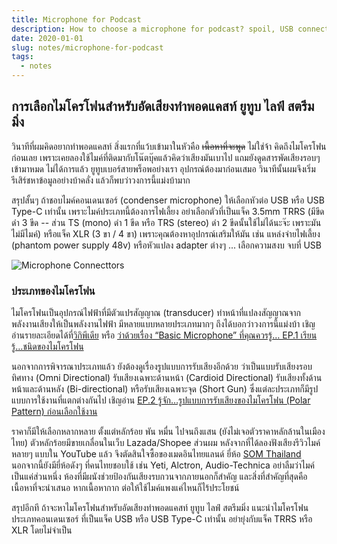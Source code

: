 ```yaml
---
title: Microphone for Podcast
description: How to choose a microphone for podcast? spoil, USB connector only.
date: 2020-01-01
slug: notes/microphone-for-podcast
tags:
  - notes
---
```


## การเลือกไมโครโฟนสำหรับอัดเสียงทำพอดแคสท์ ยูทูบ ไลฟ์ สตรีมมิ่ง

วินาทีที่ผมคิดอยากทำพอดแคสท์ สิ่งแรกที่แว้บเข้ามาในหัวคือ ~~เนื้อหาที่จะพูด~~ ไม่ใช่จ้า คิดถึงไมโครโฟนก่อนเลย เพราะเคยลองใช้ไมค์ที่ติดมากับโน๊ตบุ๊คแล้วคิดว่าเสียงมันเบาไป แถมยังดูดสารพัดเสียงรอบๆ เข้ามาหมด ไม่ได้การแล้ว ยูทูบเบอร์สายพร็อพอย่างเรา อุปกรณ์ต้องมาก่อนเสมอ วินาทีนั้นผมจึงเริ่มรีเสิร์ชหาข้อมูลอย่างบ้าคลั่ง แล้วก็พบว่าวงการนี้แม่งบ้ามาก

สรุปสั้นๆ ถ้าชอบไมค์คอนเดนเซอร์ (condenser microphone) ให้เลือกหัวต่อ USB หรือ USB Type-C เท่านั้น เพราะไมค์ประเภทนี้ต้องการไฟเลี้ยง อย่าเลือกตัวที่เป็นแจ็ค 3.5mm TRRS (มีขีดดำ 3 ขีด -- ส่วน TS (mono) ดำ 1 ขีด หรือ TRS (stereo) ดำ 2 ขีดนั้นใช้ไม่ได้นะจ๊ะ เพราะมันไม่มีไมค์) หรือแจ็ค XLR (3 ขา / 4 ขา) เพราะคุณต้องหาอุปกรณ์เสริมให้มัน เช่น แหล่งจ่ายไฟเลี้ยง (phantom power supply 48v) หรือหัวแปลง adapter ต่างๆ ... เลือกความสงบ จบที่ USB

<div class="center"><img src="https://lh3.googleusercontent.com/AmYAATzLwelx0GeCY5FRfMSqS83-Ggt11IKIoL_sPCHSZ3gsuWkisY78D7X_-cpBybzHF-v2KeXVL5G2uGtR9aOYZKR7opCkGUlbtg60TB4Kb2GTFufNa99K91hJPXo87m543lypQSEC8S7mgH7bT9qaPril51CGUBkbuyW9AjI5W3BHVmqOlHkS8Zy17amqqF-I5Jdgd7jUH140JnX3qdIkmWXiKOxeLfAqlVOzIdw90MBuyuhN2z5ClQ1YfCF9y5kDRfAni3g_PHHnK4W1Q4GCja4eRKkmNQoNrWKTRObc0eAvEdiNV71eJuk-_NSPHv43Lh4OXRgcHatPrD66Bi1XCVVLkRcZnloQYPydNRHRKTnvAMhZbAWjIDJ5ZimkU4wHbQNNTZDevwzWj1OPfrWoo3rlRGa_Zys5oWHLp062TfnRBgo0f_SXrp0m52UQHOnafW9Qxe_tPx1GyNgGkWoCoPfEhNNhdOfum48xo4_fnsOeA1JV6BuhxIYcCIKzA_iohV6HS8bkUpOUWkYMiaTUcpVL3mRDLfWEmx6N6OSJGu2bcBc-bDm2EjMhsKcfJlpsbXWbaE1EV0LUvS4Qu4a0rluhsWfYvRw85nA8EvD8AteodcfLX5s8O-FJvwXcaxvia4tIAg4TpdDTBij4S6P2x-_UgS_I9rTWUYkxtO0Ru1F8-yn9ZBSDKygZQXYlKWqOC33Zjidnay6Sg0WVOniodhLFDLZNiHxgkaMuDYvunMhSgR72U6o=w940-h234-no" alt="Microphone Connecttors" /></div>

### ประเภทของไมโครโฟน

ไมโครโฟนเป็นอุปกรณ์ไฟฟ้าที่มีตัวแปรสัญญาณ (transducer) ทำหน้าที่แปลงสัญญาณจากพลังงานเสียงให้เป็นพลังงานไฟฟ้า มีหลายแบบหลายประเภทมากๆ ถึงได้บอกว่าวงการนี้แม่งบ้า เชิญอ่านรายละเอียดได้ที่[วิกิพีเดีย](https://en.wikipedia.org/wiki/Microphone) หรือ [ว่าด้วยเรื่อง “Basic Microphone” ที่คุณควรรู้… EP.1 เรียนรู้…ชนิดของไมโครโฟน](https://www.sounddd.shop/basic-microphone-ep-1/)

นอกจากการพิจารณาประเภทแล้ว ยังต้องดูเรื่องรูปแบบการรับเสียงอีกด้วย ว่าเป็นแบบรับเสียงรอบทิศทาง (Omni Directional) รับเสียงเฉพาะด้านหน้า (Cardioid Directional) รับเสียงทั้งด้านหน้าและด้านหลัง (Bi-directional) หรือรับเสียงเฉพาะจุด (Short Gun) ซึ่งแต่ละประเภทก็มีรูปแบบการใช้งานที่แตกต่างกันไป เชิญอ่าน [EP.2 รู้จัก…รูปแบบการรับเสียงของไมโครโฟน (Polar Pattern) ก่อนเลือกใช้งาน](https://www.sounddd.shop/basic-microphone-ep-2/)

ราคาก็มีให้เลือกหลากหลาย ตั้งแต่หลักร้อย พัน หมื่น ไปจนถึงแสน (ยังไม่เจอตัวราคาหลักล้านในเมืองไทย) ตัวหลักร้อยมีขายเกลื่อนในเว็บ Lazada/Shopee ส่วนผม หลังจากที่ได้ลองฟังเสียงรีวิวไมค์หลายๆ แบบใน YouTube แล้ว จึงตัดสินใจซื้อของเมดอินไทยแลนด์ ยี่ห้อ [SOM Thailand](https://www.facebook.com/SOMThailandBand) นอกจากนี้ยังมียี่ห้อดังๆ ที่คนไทยชอบใช้ เช่น Yeti, Alctron, Audio-Technica อย่าลืมว่าไมค์เป็นแค่ส่วนหนึ่ง ห้องที่มีผนังช่วยป้องกันเสียงรบกวนจากภายนอกก็สำคัญ และสิ่งที่สำคัญที่สุดคือเนื้อหาที่จะนำเสนอ หากเนื้อหากาก ต่อให้ใช้ไมค์แพงแค่ไหนก็ไร้ประโยชน์


สรุปอีกที ถ้าจะหาไมโครโฟนสำหรับอัดเสียงทำพอดแคสท์ ยูทูบ ไลฟ์ สตรีมมิ่ง แนะนำไมโครโฟนประเภทคอนเดนเซอร์ ที่เป็นแจ็ค USB หรือ USB Type-C เท่านั้น อย่ายุ่งกับแจ็ค TRRS หรือ XLR โดยไม่จำเป็น
